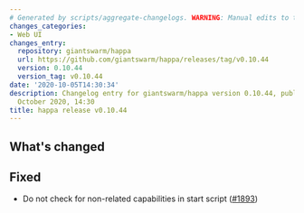 ```yaml
---
# Generated by scripts/aggregate-changelogs. WARNING: Manual edits to this files will be overwritten.
changes_categories:
- Web UI
changes_entry:
  repository: giantswarm/happa
  url: https://github.com/giantswarm/happa/releases/tag/v0.10.44
  version: 0.10.44
  version_tag: v0.10.44
date: '2020-10-05T14:30:34'
description: Changelog entry for giantswarm/happa version 0.10.44, published on 05
  October 2020, 14:30
title: happa release v0.10.44
---
```


## What's changed

## Fixed

- Do not check for non-related capabilities in start script ([#1893](https://github.com/giantswarm/happa/pull/1893))

